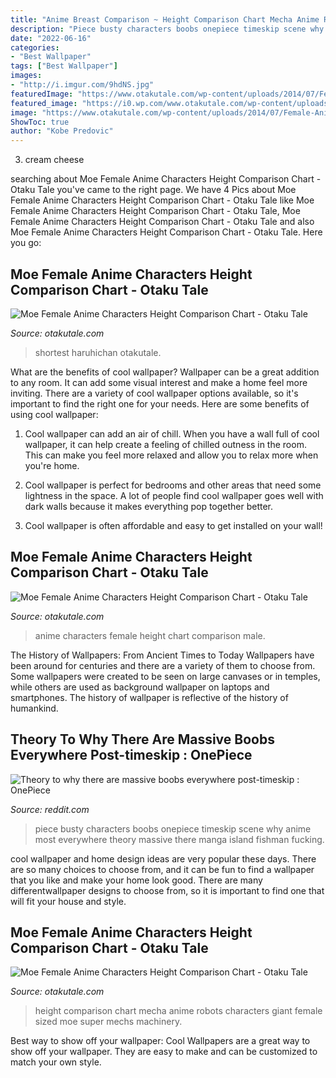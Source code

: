 ```yaml
---
title: "Anime Breast Comparison ~ Height Comparison Chart Mecha Anime Robots Characters Giant Female Sized Moe Super Mechs Machinery"
description: "Piece busty characters boobs onepiece timeskip scene why anime most everywhere theory massive there manga island fishman fucking"
date: "2022-06-16"
categories:
- "Best Wallpaper"
tags: ["Best Wallpaper"]
images:
- "http://i.imgur.com/9hdNS.jpg"
featuredImage: "https://www.otakutale.com/wp-content/uploads/2014/07/Female-Anime-Characters-Height-Comparison-Chart-Old.jpg"
featured_image: "https://i0.wp.com/www.otakutale.com/wp-content/uploads/2014/07/Female-Anime-Characters-Height-Weight-Comparison-Chart.jpg?ssl=1"
image: "https://www.otakutale.com/wp-content/uploads/2014/07/Female-Anime-Characters-Height-Comparison-Chart-Old.jpg"
ShowToc: true
author: "Kobe Predovic"
---
```



3. cream cheese 

	

		
searching about Moe Female Anime Characters Height Comparison Chart - Otaku Tale you've came to the right page. We have 4 Pics about Moe Female Anime Characters Height Comparison Chart - Otaku Tale like Moe Female Anime Characters Height Comparison Chart - Otaku Tale, Moe Female Anime Characters Height Comparison Chart - Otaku Tale and also Moe Female Anime Characters Height Comparison Chart - Otaku Tale. Here you go:
		
    
## Moe Female Anime Characters Height Comparison Chart - Otaku Tale

<img loading=lazy src="https://i0.wp.com/www.otakutale.com/wp-content/uploads/2014/07/Female-Anime-Characters-Height-Weight-Comparison-Chart.jpg?ssl=1" onerror="this.onerror=null;this.src='https://tse1.mm.bing.net/th?id=OIP.lo2ZBYVS6ZyAGMxvUWwxnAHaB1&amp;pid=15.1';" alt="Moe Female Anime Characters Height Comparison Chart - Otaku Tale">

_Source: otakutale.com_

>shortest haruhichan otakutale. 

	

What are the benefits of cool wallpaper?
Wallpaper can be a great addition to any room. It can add some visual interest and make a home feel more inviting. There are a variety of cool wallpaper options available, so it's important to find the right one for your needs. Here are some benefits of using cool wallpaper: 
1. Cool wallpaper can add an air of chill. When you have a wall full of cool wallpaper, it can help create a feeling of chilled outness in the room. This can make you feel more relaxed and allow you to relax more when you're home. 

2. Cool wallpaper is perfect for bedrooms and other areas that need some lightness in the space. A lot of people find cool wallpaper goes well with dark walls because it makes everything pop together better. 

3. Cool wallpaper is often affordable and easy to get installed on your wall!

    
## Moe Female Anime Characters Height Comparison Chart - Otaku Tale

<img loading=lazy src="https://www.otakutale.com/wp-content/uploads/2014/07/Female-Anime-Characters-Height-Comparison-Chart-Old.jpg" onerror="this.onerror=null;this.src='https://tse3.mm.bing.net/th?id=OIP.pP9Cw0Q03syf-Ya5cQWd2AHaC9&amp;pid=15.1';" alt="Moe Female Anime Characters Height Comparison Chart - Otaku Tale">

_Source: otakutale.com_

>anime characters female height chart comparison male. 

	

The History of Wallpapers: From Ancient Times to Today
Wallpapers have been around for centuries and there are a variety of them to choose from. Some wallpapers were created to be seen on large canvases or in temples, while others are used as background wallpaper on laptops and smartphones. The history of wallpaper is reflective of the history of humankind.

    
## Theory To Why There Are Massive Boobs Everywhere Post-timeskip : OnePiece

<img loading=lazy src="http://i.imgur.com/9hdNS.jpg" onerror="this.onerror=null;this.src='https://tse3.mm.bing.net/th?id=OIP.KufLKOm4Y-pbONvk4a8TIAHaEK&amp;pid=15.1';" alt="Theory to why there are massive boobs everywhere post-timeskip : OnePiece">

_Source: reddit.com_

>piece busty characters boobs onepiece timeskip scene why anime most everywhere theory massive there manga island fishman fucking. 

	

cool wallpaper and home design ideas are very popular these days. There are so many choices to choose from, and it can be fun to find a wallpaper that you like and make your home look good. There are many differentwallpaper designs to choose from, so it is important to find one that will fit your house and style.

    
## Moe Female Anime Characters Height Comparison Chart - Otaku Tale

<img loading=lazy src="https://www.otakutale.com/wp-content/uploads/2014/07/Mecha-Height-Comparison-Chart.jpg" onerror="this.onerror=null;this.src='https://tse4.mm.bing.net/th?id=OIP.ILvzZCmD4EYi39XQCkJAhgHaB_&amp;pid=15.1';" alt="Moe Female Anime Characters Height Comparison Chart - Otaku Tale">

_Source: otakutale.com_

>height comparison chart mecha anime robots characters giant female sized moe super mechs machinery. 

	

Best way to show off your wallpaper:
Cool Wallpapers are a great way to show off your wallpaper. They are easy to make and can be customized to match your own style.

